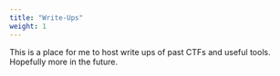 ```yaml
---
title: "Write-Ups"
weight: 1
---
```


This is a place for me to host write ups of past CTFs and useful tools. Hopefully more in the future.

